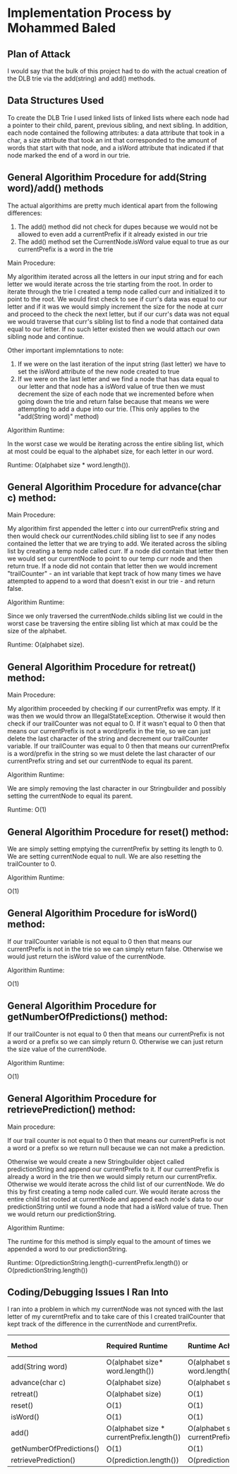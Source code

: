 # Implementation Process by Mohammed Baled

## Plan of Attack
I would say that the bulk of this project had to do with the actual creation of the DLB trie via the add(string) and add() methods.

## Data Structures Used 
To create the DLB Trie I used linked lists of linked lists where each node had a pointer to their child, parent, previous sibling, and next sibling. In addition, each node contained the following attributes: a data attribute that took in a char, a size attribute that took an int that corresponded to the amount of words that start with that node, and a isWord attribute that indicated if that node marked the end of a word in our trie.

## General Algorithim Procedure for add(String word)/add() methods

The actual algorithims are pretty much identical apart from the following differences:
1. The add() method did not check for dupes because we would not be allowed to even add a currentPrefix if it already existed in our trie
2. The add() method set the CurrentNode.isWord value equal to true as our currentPrefix is a word in the trie

Main Procedure:

My algorithim iterated across all the letters in our input string and for each letter we would iterate across the trie starting from the root. In order to iterate through the trie I created a temp node called curr and initialized it to point to the root. We would first check to see if curr's data was equal to our letter and if it was we would simply increment the size for the node at curr and proceed to the check the next letter, but if our curr's data was not equal we would traverse that curr's sibling list to find a node that contained data equal to our letter. If no such letter existed then we would attach our own sibling node and continue.

Other important implemntations to note:

1. If we were on the last iteration of the input string (last letter) we have to set the isWord attribute of the new node created to true
2. If we were on the last letter and we find a node that has data equal to our letter and that node has a isWord value of true then we must decrement the size of each node that we incremented before when going down the trie and return false because that means we were attempting to add a dupe into our trie. (This only applies to the "add(String word)" method)


Algorithim Runtime:

In the worst case we would be iterating across the entire sibling list, which at most could be equal to the alphabet size, for each letter in our word. 

Runtime: O(alphabet size * word.length()).


## General Algorithim Procedure for advance(char c) method:

Main Procedure: 

My algorithim first appended the letter c into our currentPrefix string and then would check our currentNodes.child sibling list to see if any nodes contained the letter that we are trying to add. We iterated across the sibling list by creating a temp node called curr. If a node did contain that letter then we would set our currentNode to point to our temp curr node and then return true. If a node did not contain that letter then we would increment "trailCounter" -  an int variable that kept track of how many times we have attempted to append to a word that doesn't exist in our trie - and return false.

Algorithim Runtime: 

Since we only traversed the currentNode.childs sibling list we could in the worst case be traversing the entire sibling list which at max could be the size of the alphabet. 

Runtime: O(alphabet size).

## General Algorithim Procedure for retreat() method:

Main Procedure:

My algorithim proceeded by checking if our currentPrefix was empty. If it was then we would throw an IllegalStateException. Otherwise it would then check if our trailCounter was not equal to 0. If it wasn't equal to 0 then that means our currentPrefix is not a word/prefix in the trie, so we can just delete the last character of the string and decrement our trailCounter variable. If our trailCounter was equal to 0 then that means our currentPrefix is a word/prefix in the string so we must delete the last character of our currentPrefix string and set our currentNode to equal its parent. 


Algorithim Runtime:

We are simply removing the last character in our Stringbuilder and possibly setting the currentNode to equal its parent. 

Runtime: O(1)


## General Algorithim Procedure for reset() method:

We are simply setting emptying the currentPrefix by setting its length to 0. We are setting currentNode equal to null. We are also resetting the trailCounter to 0.

Algorithim Runtime: 

O(1)

## General Algorithim Procedure for isWord() method:

If our trailCounter variable is not equal to 0 then that means our currentPrefix is not in the trie so we can simply return false. Otherwise we would just return the isWord value of the currentNode.

Algorithim Runtime: 

O(1)

## General Algorithim Procedure for getNumberOfPredictions() method:

If our trailCounter is not equal to 0 then that means our currentPrefix is not a word or a prefix so we can simply return 0. Otherwise we can just return the size value of the currentNode.

Algorithim Runtime: 

O(1)

## General Algorithim Procedure for retrievePrediction() method:

Main procedure: 

If our trail counter is not equal to 0 then that means our currentPrefix is not a word or a prefix so we return null because we can not make a prediction. 

Otherwise we would create a new Stringbuilder object called predictionString and append our currentPrefix to it. If our currentPrefix is already a word in the trie then we would simply return our currentPrefix. Otherwise we would iterate across the child list of our currentNode. We do this by first creating a temp node called curr. We would iterate across the entire child list rooted at currentNode and append each node's data to our predictionString until we found a node that had a isWord value of true. Then we would return our predictionString.

Algorithim Runtime:

The runtime for this method is simply equal to the amount of times we appended a word to our predictionString. 

Runtime: O(predictionString.length()-currentPrefix.length()) or O(predictionString.length())


## Coding/Debugging Issues I Ran Into
I ran into a problem in which my currentNode was not synced with the last letter of my curerntPrefix and to take care of this I created trailCounter that kept track of the difference in the currentNode and currentPrefix.


|Method|Required Runtime|Runtime Achieved|Requirment Met|
|:-|:-|:-|:-|
|add(String word)|O(alphabet size* word.length())| O(alphabet size * word.length())|Yes|
|advance(char c)|O(alphabet size)|O(alphabet size)|Yes|
|retreat()|O(alphabet size)|O(1)|Yes|
|reset()|O(1)|O(1)|Yes|
|isWord()|O(1)|O(1)|Yes|
|add()|O(alphabet size * currentPrefix.length())|O(alphabet size * currentPrefix.length())|Yes|
|getNumberOfPredictions()|O(1)|O(1)|Yes|
|retrievePrediction()|O(prediction.length())|O(predictionString.length())|Yes|







